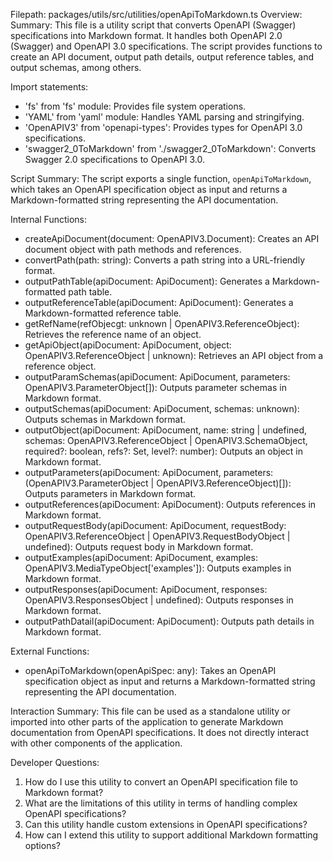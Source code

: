 Filepath: packages/utils/src/utilities/openApiToMarkdown.ts
Overview: Summary:
This file is a utility script that converts OpenAPI (Swagger) specifications into Markdown format. It handles both OpenAPI 2.0 (Swagger) and OpenAPI 3.0 specifications. The script provides functions to create an API document, output path details, output reference tables, and output schemas, among others.

Import statements:
- 'fs' from 'fs' module: Provides file system operations.
- 'YAML' from 'yaml' module: Handles YAML parsing and stringifying.
- 'OpenAPIV3' from 'openapi-types': Provides types for OpenAPI 3.0 specifications.
- 'swagger2_0ToMarkdown' from './swagger2_0ToMarkdown': Converts Swagger 2.0 specifications to OpenAPI 3.0.

Script Summary:
The script exports a single function, `openApiToMarkdown`, which takes an OpenAPI specification object as input and returns a Markdown-formatted string representing the API documentation.

Internal Functions:
- createApiDocument(document: OpenAPIV3.Document): Creates an API document object with path methods and references.
- convertPath(path: string): Converts a path string into a URL-friendly format.
- outputPathTable(apiDocument: ApiDocument): Generates a Markdown-formatted path table.
- outputReferenceTable(apiDocument: ApiDocument): Generates a Markdown-formatted reference table.
- getRefName(refObjecgt: unknown | OpenAPIV3.ReferenceObject): Retrieves the reference name of an object.
- getApiObject(apiDocument: ApiDocument, object: OpenAPIV3.ReferenceObject | unknown): Retrieves an API object from a reference object.
- outputParamSchemas(apiDocument: ApiDocument, parameters: OpenAPIV3.ParameterObject[]): Outputs parameter schemas in Markdown format.
- outputSchemas(apiDocument: ApiDocument, schemas: unknown): Outputs schemas in Markdown format.
- outputObject(apiDocument: ApiDocument, name: string | undefined, schemas: OpenAPIV3.ReferenceObject | OpenAPIV3.SchemaObject, required?: boolean, refs?: Set<string>, level?: number): Outputs an object in Markdown format.
- outputParameters(apiDocument: ApiDocument, parameters: (OpenAPIV3.ParameterObject | OpenAPIV3.ReferenceObject)[]): Outputs parameters in Markdown format.
- outputReferences(apiDocument: ApiDocument): Outputs references in Markdown format.
- outputRequestBody(apiDocument: ApiDocument, requestBody: OpenAPIV3.ReferenceObject | OpenAPIV3.RequestBodyObject | undefined): Outputs request body in Markdown format.
- outputExamples(apiDocument: ApiDocument, examples: OpenAPIV3.MediaTypeObject['examples']): Outputs examples in Markdown format.
- outputResponses(apiDocument: ApiDocument, responses: OpenAPIV3.ResponsesObject | undefined): Outputs responses in Markdown format.
- outputPathDatail(apiDocument: ApiDocument): Outputs path details in Markdown format.

External Functions:
- openApiToMarkdown(openApiSpec: any): Takes an OpenAPI specification object as input and returns a Markdown-formatted string representing the API documentation.

Interaction Summary:
This file can be used as a standalone utility or imported into other parts of the application to generate Markdown documentation from OpenAPI specifications. It does not directly interact with other components of the application.

Developer Questions:
1. How do I use this utility to convert an OpenAPI specification file to Markdown format?
2. What are the limitations of this utility in terms of handling complex OpenAPI specifications?
3. Can this utility handle custom extensions in OpenAPI specifications?
4. How can I extend this utility to support additional Markdown formatting options?

